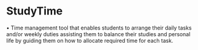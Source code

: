 # StudyTime
•	Time management tool that enables students to arrange their daily tasks and/or weekly duties assisting them to balance their studies and personal life by guiding them on how to allocate required time for each task.
